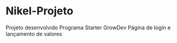 # Nikel-Projeto

Projeto desenvolvido Programa Starter GrowDev
Página de login e lançamento de valores
